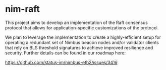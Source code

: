 # nim-raft

This project aims to develop an implementation of the Raft consensus protocol that allows for application-specific customizations of the protocol.

We plan to leverage the implementation to create a highly-efficient setup for operating a redundant set of Nimbus beacon nodes and/or validator clients that rely on BLS threshold signatures to achieve improved resilience and security. Further details can be found in our roadmap here:

https://github.com/status-im/nimbus-eth2/issues/3416
